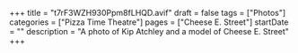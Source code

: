 +++
title = "t7rF3WZH930Ppm8fLHQD.avif"
draft = false
tags = ["Photos"]
categories = ["Pizza Time Theatre"]
pages = ["Cheese E. Street"]
startDate = ""
description = "A photo of Kip Atchley and a model of Cheese E. Street"
+++
